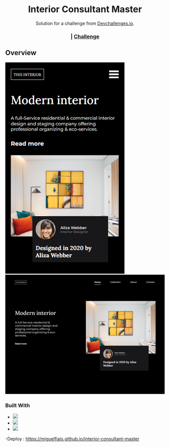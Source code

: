 <!-- Please update value in the {}  -->

<h1 align="center">Interior Consultant Master</h1>

<div align="center">
   Solution for a challenge from  <a href="http://devchallenges.io" target="_blank">Devchallenges.io</a>.
</div>

<div align="center">
  <h3>
    <span> | </span>
    <a href="https://devchallenges.io/challenges/Jymh2b2FyebRTUljkNcb">
      Challenge
    </a>
  </h3>
</div>

## Overview

<img  src = "https://github.com/miguelfiais/interior-consultant-master/blob/main/assets/application.png"/>
<img  src = "https://github.com/miguelfiais/interior-consultant-master/blob/main/assets/application2.png"/>




### Built With

- <img  src = "https://img.shields.io/badge/HTML5-E34F26?style=for-the-badge&logo=html5&logoColor=white"/>
- <img  src = "https://img.shields.io/badge/CSS3-1572B6?style=for-the-badge&logo=css3&logoColor=white"/>
- <img src = "https://img.shields.io/badge/JavaScript-F7DF1E?style=for-the-badge&logo=javascript&logoColor=black"/>




-Deploy : https://miguelfiais.github.io/interior-consultant-master
